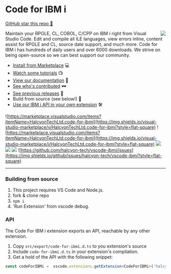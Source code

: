 # Code for IBM i

[GitHub star this repo 🌟](https://github.com/halcyon-tech/vscode-ibmi)

<img src="./icon.png" align="right">

Maintain your RPGLE, CL, COBOL, C/CPP on IBM i right from Visual Studio Code. Edit and compile all ILE languages, view errors inline, content assist for RPGLE and CL, source date support, and much more. Code for IBM i has hundreds of daily users and over 6000 downloads. We strive on being open-source so we can best support our community.

* [Install from Marketplace](https://marketplace.visualstudio.com/items?itemName=HalcyonTechLtd.code-for-ibmi) 💻
* [Watch some tutorials](https://www.youtube.com/playlist?list=PLNl31cqBafCp-ml8WqPeriHWLD1bkg7KL) 📺
* [View our documentation](https://halcyon-tech.github.io/vscode-ibmi/#/) 📘
* [See who's contributed](https://github.com/halcyon-tech/vscode-ibmi/blob/master/CONTRIBUTING.md) 🕶️
* [See previous releases](https://github.com/halcyon-tech/vscode-ibmi/releases) 🔎
* Build from source (see below!) 🔨
* [Use our IBM i API in your own extension](https://halcyon-tech.github.io/vscode-ibmi/#/pages/api/extending) 🛠

![https://marketplace.visualstudio.com/items?itemName=HalcyonTechLtd.code-for-ibmi](https://img.shields.io/visual-studio-marketplace/v/HalcyonTechLtd.code-for-ibmi?style=flat-square) 
![https://marketplace.visualstudio.com/items?itemName=HalcyonTechLtd.code-for-ibmi](https://img.shields.io/visual-studio-marketplace/i/HalcyonTechLtd.code-for-ibmi?style=flat-square) 
![](https://img.shields.io/visual-studio-marketplace/r/HalcyonTechLtd.code-for-ibmi?style=flat-square) 
![](https://img.shields.io/github/contributors/halcyon-tech/vscode-ibmi?style=flat-square) 
![](https://img.shields.io/github/issues-pr/halcyon-tech/vscode-ibmi?style=flat-square) 
![https://github.com/halcyon-tech/vscode-ibmi/issues](https://img.shields.io/github/issues/halcyon-tech/vscode-ibmi?style=flat-square)

---

### Building from source

1. This project requires VS Code and Node.js.
2. fork & clone repo
3. `npm i`
4. 'Run Extension' from vscode debug.

### API
The Code For IBM i extension exports an API, reachable by any other extension.
1. Copy `src/export/code-for-ibmi.d.ts` to you extension's source
2. Include `code-for-ibmi.d.ts` in your extension's compilation.
3. Get a hold of the API with the following snippet:
```ts
const codeForIBMi =  vscode.extensions.getExtension<CodeForIBMi>('halcyontechltd.code-for-ibmi')?.exports;
```